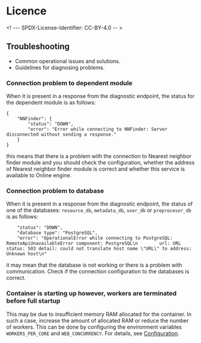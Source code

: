 # Licence

<! --- SPDX-License-Identifier: CC-BY-4.0  -- >

## Troubleshooting

- Common operational issues and solutions.
- Guidelines for diagnosing problems.

### Connection problem to dependent module
When it is present in a response from the diagnostic endpoint, the status for the dependent module is as follows:
```
{
    "NNFinder": {
        "status": "DOWN",
        "error": "Error while connecting to NNFinder: Server disconnected without sending a response."
    }
}
```
this means that there is a problem with the connection to Nearest neighbor finder module and you should check the configuration, whether the address of Nearest neighbor finder module is correct and whether this service is available to Online engine.

### Connection problem to database
When it is present in a response from the diagnostic endpoint, the status of one of the databases: `resource_db`, `metadata_db`, `user_db` or `preprocesor_db` is as follows:

```
    "status": "DOWN",
    "database type": "PostgreSQL",
    "error": "OperationalError while connecting to PostgreSQL: RemoteApiUnavailableError component: PostgreSQL\n        url: URL status: 503 detail: could not translate host name \"URL\" to address: Unknown host\n"
```
it may mean that the database is not working or there is a problem with communication. Check if the connection configuration to the databases is correct.

### Container is starting up however, workers are terminated before full startup
This may be due to insufficient memory RAM allocated for the container. In such a case, increase the amount of allocated RAM or reduce the number of workers. This can be done by configuring the environment variables `WORKERS_PER_CORE` and `WEB_CONCURRENCY`. For details, see [Configuration](CONFIGURATION.md).
